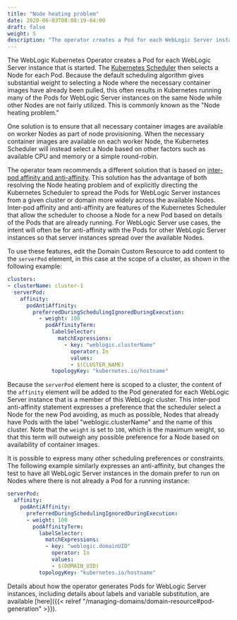 ```yaml
---
title: "Node heating problem"
date: 2020-06-03T08:08:19-04:00
draft: false
weight: 5
description: "The operator creates a Pod for each WebLogic Server instance that is started. The Kubernetes Scheduler then selects a Node for each Pod. Because the default scheduling algorithm gives substantial weight to selecting a Node where the necessary container images have already been pulled, this often results in Kubernetes running many of the Pods for WebLogic Server instances on the same Node while other Nodes are not fairly utilized. This is commonly known as the Node heating problem."
---
```


The WebLogic Kubernetes Operator creates a Pod for each WebLogic Server instance that is started. The [Kubernetes Scheduler](https://kubernetes.io/docs/concepts/scheduling-eviction/kube-scheduler/) then selects a Node for each Pod. Because the default scheduling algorithm gives substantial weight to selecting a Node where the necessary container images have already been pulled, this often results in Kubernetes running many of the Pods for WebLogic Server instances on the same Node while other Nodes are not fairly utilized. This is commonly known as the "Node heating problem."

One solution is to ensure that all necessary container images are available on worker Nodes as part of node provisioning. When the necessary container images are available on each worker Node, the Kubernetes Scheduler will instead select a Node based on other factors such as available CPU and memory or a simple round-robin.

The operator team recommends a different solution that is based on [inter-pod affinity and anti-affinity](https://kubernetes.io/docs/concepts/scheduling-eviction/assign-pod-node/#inter-pod-affinity-and-anti-affinity). This solution has the advantage of both resolving the Node heating problem and of explicitly directing the Kubernetes Scheduler to spread the Pods for WebLogic Server instances from a given cluster or domain more widely across the available Nodes. Inter-pod affinity and anti-affinity are features of the Kubernetes Scheduler that allow the scheduler to choose a Node for a new Pod based on details of the Pods that are already running. For WebLogic Server use cases, the intent will often be for anti-affinity with the Pods for other WebLogic Server instances so that server instances spread over the available Nodes.

To use these features, edit the Domain Custom Resource to add content to the `serverPod` element, in this case at the scope of a cluster, as shown in the following example:

```yaml
clusters:
- clusterName: cluster-1
  serverPod:
    affinity:
      podAntiAffinity:
        preferredDuringSchedulingIgnoredDuringExecution:
          - weight: 100
            podAffinityTerm:
              labelSelector:
                matchExpressions:
                  - key: "weblogic.clusterName"
                    operator: In
                    values:
                    - $(CLUSTER_NAME)
              topologyKey: "kubernetes.io/hostname"
```

Because the `serverPod` element here is scoped to a cluster, the content of the `affinity` element will be added to the Pod generated for each WebLogic Server instance that is a member of this WebLogic cluster. This inter-pod anti-affinity statement expresses a preference that the scheduler select a Node for the new Pod avoiding, as much as possible, Nodes that already have Pods with the label "weblogic.clusterName" and the name of this cluster. Note that the `weight` is set to `100`, which is the maximum weight, so that this term will outweigh any possible preference for a Node based on availability of container images.

It is possible to express many other scheduling preferences or constraints. The following example similarly expresses an anti-affinity, but changes the test to have all WebLogic Server instances in the domain prefer to run on Nodes where there is not already a Pod for a running instance:

```yaml
serverPod:
  affinity:
    podAntiAffinity:
      preferredDuringSchedulingIgnoredDuringExecution:
      - weight: 100
        podAffinityTerm:
          labelSelector:
            matchExpressions:
            - key: "weblogic.domainUID"
              operator: In
              values:
              - $(DOMAIN_UID)
          topologyKey: "kubernetes.io/hostname"
```

Details about how the operator generates Pods for WebLogic Server instances, including details about labels and variable substitution, are available [here]({{< relref "/managing-domains/domain-resource#pod-generation" >}}).
